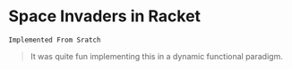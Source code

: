 # Space Invaders in Racket

`Implemented From Sratch`

>It was quite fun implementing this in a dynamic functional paradigm.

